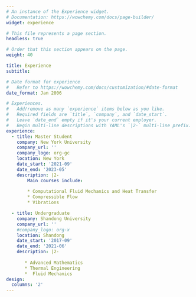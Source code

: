 ```yaml
---
# An instance of the Experience widget.
# Documentation: https://wowchemy.com/docs/page-builder/
widget: experience

# This file represents a page section.
headless: true

# Order that this section appears on the page.
weight: 40

title: Experience
subtitle:

# Date format for experience
#   Refer to https://wowchemy.com/docs/customization/#date-format
date_format: Jan 2006

# Experiences.
#   Add/remove as many `experience` items below as you like.
#   Required fields are `title`, `company`, and `date_start`.
#   Leave `date_end` empty if it's your current employer.
#   Begin multi-line descriptions with YAML's `|2-` multi-line prefix.
experience:
  - title: Master Student
    company: New York University
    company_url: ''
    company_logo: org-gc
    location: New York
    date_start: '2021-09'
    date_end: '2023-05'
    description: |2-
        Main courses include:
        
        * Computational Fluid Mechanics and Heat Transfer
        * Compressible Flow
        * Vibrations

  - title: Undergraduate
    company: Shandong University
    company_url: ''
    #company_logo: org-x
    location: Shandong
    date_start: '2017-09'
    date_end: '2021-06'
    description: |2-
    
       * Advanced Mathematics
       * Thermal Engineering
       *  Fluid Mechanics
design:
  columns: '2'
---
```

